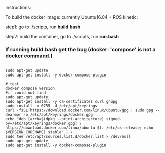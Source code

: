 Instructions:

To build the docker image: currently Ubuntu16.04 + ROS kinetic:

step1:
  go to ./scripts, run **build.bash**

step2:
  build the container, go to ./scripts, run **run.bash**


### If running build.bash get the bug (docker: 'compose' is not a docker command.)
 ```
 
sudo apt-get update
sudo apt-get install -y docker-compose-plugin

# test 
docker compose version
#if could not find 
sudo apt-get update
sudo apt-get install -y ca-certificates curl gnupg
sudo install -m 0755 -d /etc/apt/keyrings
curl -fsSL https://download.docker.com/linux/ubuntu/gpg | sudo gpg --dearmor -o /etc/apt/keyrings/docker.gpg
echo "deb [arch=$(dpkg --print-architecture) signed-by=/etc/apt/keyrings/docker.gpg] \
https://download.docker.com/linux/ubuntu $(. /etc/os-release; echo $VERSION_CODENAME) stable" | \
sudo tee /etc/apt/sources.list.d/docker.list > /dev/null
sudo apt-get update
sudo apt-get install -y docker-compose-plugin

 ```